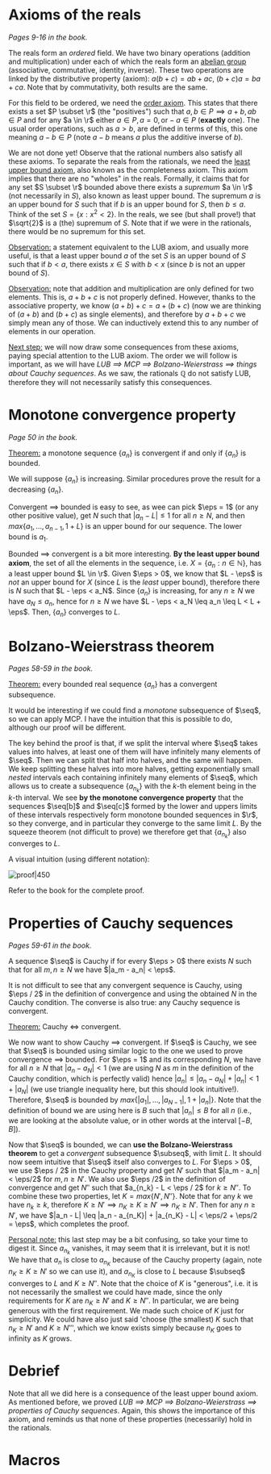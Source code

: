 # Axioms of the reals

*Pages 9-16 in the book.*

The reals form an *ordered* field. We have two binary operations (addition and multiplication) under each of which the reals form an <u>abelian group</u> (associative, commutative, identity, inverse). These two operations are linked by the distributive property (axiom): $a(b+c)=ab+ac$, $(b+c)a = ba + ca$. Note that by commutativity, both results are the same.

For this field to be ordered, we need the <u>order axiom</u>. This states that there exists a set $P \subset \r$ (the "positives") such that $a,b \in P \implies a+b, ab \in P$ and for any $a \in \r$ either $a \in P, a = 0, \text{or} -a \in P$ (**exactly** one). The usual order operations, such as $a > b$, are defined in terms of this, this one meaning $a - b \in P$ (note $a-b$ means $a$ plus the additive inverse of $b$).

We are not done yet! Observe that the rational numbers also satisfy all these axioms. To separate the reals from the rationals, we need the <u>least upper bound axiom</u>, also known as the completeness axiom. This axiom implies that there are no "wholes" in the reals. Formally, it claims that for any set $S \subset \r$ bounded above there exists a *supremum* $a \in \r$ (not necessarily in $S$), also known as least upper bound. The supremum $a$ is an upper bound for $S$ such that if $b$ is an upper bound for $S$, then $b \leq a$. Think of the set $S = \{x: x^2 < 2\}$. In the reals, we see (but shall prove!) that $\sqrt{2}$ is a (the) supremum of $S$. Note that if we were in the rationals, there would be no supremum for this set.

<u>Observation:</u> a statement equivalent to the LUB axiom, and usually more useful, is that a least upper bound $a$ of the set $S$ is an upper bound of $S$ such that if $b < a$, there exists $x \in S$ with $b < x$ (since $b$ is not an upper bound of $S$).

<u>Observation:</u> note that addition and multiplication are only defined for two elements. This is, $a+b+c$ is not properly defined. However, thanks to the associative property, we know $(a+b)+c = a+(b+c)$ (now we are thinking of $(a+b)$ and $(b+c)$ as single elements), and therefore by $a+b+c$ we simply mean any of those. We can inductively extend this to any number of elements in our operation.

<u>Next step:</u> we will now draw some consequences from these axioms, paying special attention to the LUB axiom. The order we will follow is important, as we will have *LUB $\implies$ MCP $\implies$ Bolzano-Weierstrass $\implies$ things about Cauchy sequences*. As we saw, the rationals $\mathbb{Q}$ do not satisfy LUB, therefore they will not necessarily satisfy this consequences.

# Monotone convergence property

*Page 50 in the book.*

<u>Theorem:</u> a monotone sequence $\{a_n\}$ is convergent if and only if $\{a_n\}$ is bounded.

We will suppose $\{a_n\}$ is increasing. Similar procedures prove the result for a decreasing $\{a_n\}$.

Convergent $\implies$ bounded is easy to see, as wee can pick $\eps = 1$ (or any other positive value), get $N$ such that $|a_n - L| \leq 1$ for all $n \geq N$, and then $max\{a_1,\ldots,a_{n-1},1+L\}$ is an upper bound for our sequence. The lower bound is $a_1$.

Bounded $\implies$ convergent is a bit more interesting. **By the least upper bound axiom**, the set of all the elements in the sequence, i.e. $X = \{a_n : n \in \mathbb{N}\}$, has a least upper bound $L \in \r$. Given $\eps > 0$, we know that $L - \eps$ is *not* an upper bound for $X$ (since $L$ is the *least* upper bound), therefore there is $N$ such that $L - \eps < a_N$. Since $\{a_n\}$ is increasing, for any $n \geq N$ we have $a_N \leq a_n$, hence for $n \geq N$ we have $L - \eps < a_N \leq a_n \leq L < L + \eps$. Then, $\{a_n\}$ converges to $L$.

# Bolzano-Weierstrass theorem

*Pages 58-59 in the book.*

<u>Theorem:</u> every bounded real sequence $\{a_n\}$ has a convergent subsequence.

It would be interesting if we could find a *monotone* subsequence of $\seq$, so we can apply MCP. I have the intuition that this is possible to do, although our proof will be different.

The key behind the proof is that, if we split the interval where $\seq$ takes values into halves, at least one of them will have infinitely many elements of $\seq$. Then we can split that half into halves, and the same will happen. We keep splitting these halves into more halves, getting exponentially small *nested* intervals each containing infinitely many elements of $\seq$, which allows us to create a subsequence $\{a_{n_k}\}$ with the $k$-th element being in the $k$-th interval. We see **by the monotone convergence property** that the sequences $\seq[b]$ and $\seq[c]$ formed by the lower and uppers limits of these intervals respectively form monotone bounded sequences in $\r$, so they converge, and in particular they converge to the same limit $L$. By the squeeze theorem (not difficult to prove) we therefore get that $\{a_{n_k}\}$ also converges to $L$.

A visual intuition (using different notation):

![proof|450](https://upload.wikimedia.org/wikipedia/commons/thumb/7/7a/Bolzano%E2%80%93Weierstrass_theorem_-_step_7.svg/1200px-Bolzano%E2%80%93Weierstrass_theorem_-_step_7.svg.png)

Refer to the book for the complete proof.

# Properties of Cauchy sequences

*Pages 59-61 in the book.*

A sequence $\seq$ is Cauchy if for every $\eps > 0$ there exists $N$ such that for all $m,n \geq N$ we have $|a_m - a_n| < \eps$.

It is not difficult to see that any convergent sequence is Cauchy, using $\eps / 2$ in the definition of convergence and using the obtained $N$ in the Cauchy condition. The converse is also true: any Cauchy sequence is convergent.

<u>Theorem:</u> Cauchy $\iff$ convergent.

We now want to show Cauchy $\implies$ convergent. If $\seq$ is Cauchy, we see that $\seq$ is bounded using similar logic to the one we used to prove convergence $\implies$  bounded. For $\eps = 1$ and its corresponding $N$, we have for all $n \geq N$ that $|a_n - a_N| < 1$ (we are using $N$ as $m$ in the definition of the Cauchy condition, which is perfectly valid) hence $|a_n| \leq |a_n - a_N| + |a_n| < 1 + |a_N|$ (we use triangle inequality here, but this should look intuitive!). Therefore, $\seq$ is bounded by $max\{|a_1|, \ldots, |a_{N-1}|, 1 + |a_n|\}$. Note that the definition of bound we are using here is $B$ such that $|a_n| \leq B$ for all $n$ (i.e., we are looking at the absolute value, or in other words at the interval $[-B,B]$).

Now that $\seq$ is bounded, we can **use the Bolzano-Weierstrass theorem** to get a *convergent* subsequence $\subseq$, with limit $L$. It should now seem intuitive that $\seq$ itself also converges to $L$. For $\eps > 0$, we use $\eps / 2$ in the Cauchy property and get $N'$ such that $|a_m - a_n| < \eps/2$ for $m,n \geq N'$. We also use $\eps /2$ in the definition of convergence and get $N''$ such that $a_{n_k} - L < \eps / 2$ for $k \geq N''$. To combine these two properties, let $K = max\{N',N''\}$. Note that for any $k$ we have $n_k \geq k$, therefore $K \geq N' \implies n_K \geq K \geq N' \implies n_K \geq N'$. Then for any $n \geq N'$, we have $|a_n - L| \leq |a_n - a_{n_K}| + |a_{n_K} - L| < \eps/2 + \eps/2 = \eps$, which completes the proof.

<u>Personal note:</u> this last step may be a bit confusing, so take your time to digest it. Since $a_{n_k}$ vanishes, it may seem that it is irrelevant, but it is not! We have that $a_n$ is close to $a_{n_K}$ because of the Cauchy property (again, note $n_K \geq K \geq N'$ so we can use it), and $a_{n_K}$ is close to $L$ because $\subseq$ converges to $L$ and $K \geq N''$. Note that the choice of $K$ is "generous", i.e. it is not necessarily the smallest we could have made, since the only requirements for $K$ are $n_K \geq N'$ and $K \geq N''$. In particular, we are being generous with the first requirement. We made such choice of $K$ just for simplicity. We could have also just said 'choose (the smallest) $K$ such that $n_K \geq N'$ and $K \geq N''$', which we know exists simply because $n_K$ goes to infinity as $K$ grows.

# Debrief

Note that all we did here is a consequence of the least upper bound axiom. As mentioned before, we proved *LUB $\implies$ MCP $\implies$ Bolzano-Weierstrass $\implies$ properties of Cauchy sequences*. Again, this shows the importance of this axiom, and reminds us that none of these properties (necessarily) hold in the rationals.

# Macros

$\newcommand{\r}{\mathbb{R}}$
$\newcommand{\eps}{\varepsilon}$
$\newcommand\seq[1][a]{\{#1_n\}}$
$\newcommand\subseq[1][a]{\{#1_{n_k}\}}$